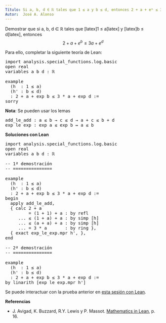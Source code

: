 ```yaml
---
Título: Si a, b, d ∈ ℝ tales que 1 ≤ a y b ≤ d, entonces 2 + a + eᵇ ≤ 3a + eᵈ
Autor:  José A. Alonso
---
```


Demostrar que si a, b, d ∈ ℝ tales que [latex]1 ≤ a[latex] y [latex]b ≤ d[latex], entonces
$$2 + a + e^b ≤ 3a + e^d$$

Para ello, completar la siguiente teoría de Lean:

<pre lang="lean">
import analysis.special_functions.log.basic
open real
variables a b d : ℝ

example
  (h  : 1 ≤ a)
  (h' : b ≤ d)
  : 2 + a + exp b ≤ 3 * a + exp d :=
sorry
</pre>

**Nota**: Se pueden usar los lemas
<pre lang="text">
add_le_add : a ≤ b → c ≤ d → a + c ≤ b + d
exp_le_exp : exp a ≤ exp b ↔ a ≤ b
</pre>

<!--more-->
<b>Soluciones con Lean</b>

<pre lang="lean">
import analysis.special_functions.log.basic
open real
variables a b d : ℝ

-- 1ª demostración
-- ===============

example
  (h  : 1 ≤ a)
  (h' : b ≤ d)
  : 2 + a + exp b ≤ 3 * a + exp d :=
begin
  apply add_le_add,
  { calc 2 + a
         = (1 + 1) + a : by refl
     ... ≤ (1 + a) + a : by simp [h]
     ... ≤ (a + a) + a : by simp [h]
     ... = 3 * a       : by ring },
  { exact exp_le_exp.mpr h', },
end

-- 2ª demostración
-- ===============

example
  (h  : 1 ≤ a)
  (h' : b ≤ d)
  : 2 + a + exp b ≤ 3 * a + exp d :=
by linarith [exp_le_exp.mpr h']
</pre>

Se puede interactuar con la prueba anterior en <a href="https://leanprover-community.github.io/lean-web-editor/#url=https://raw.githubusercontent.com/jaalonso/Calculemus/main/src/Desigualdad_con_exponencial.lean" rel="noopener noreferrer" target="_blank">esta sesión con Lean</a>.

<b>Referencias</b>

+ J. Avigad, K. Buzzard, R.Y. Lewis y P. Massot. [Mathematics in Lean](https://bit.ly/3U4UjBk), p. 16.
